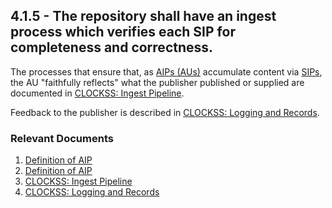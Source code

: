 ## 4.1.5 - The repository shall have an ingest process which verifies each SIP for completeness and correctness.

The processes that ensure that, as [AIPs
(AUs)](Definition_of_AIP "wikilink") accumulate content via
[SIPs](Definition_of_SIP "wikilink"), the AU "faithfully reflects" what
the publisher published or supplied are documented in [CLOCKSS: Ingest
Pipeline](CLOCKSS:_Ingest_Pipeline "wikilink").

Feedback to the publisher is described in [CLOCKSS: Logging and
Records](CLOCKSS:_Logging_and_Records#External_Reports "wikilink").

### Relevant Documents

1.  [Definition of AIP](Definition_of_AIP "wikilink")
2.  [Definition of AIP](Definition_of_AIP "wikilink")
3.  [CLOCKSS: Ingest Pipeline](CLOCKSS:_Ingest_Pipeline "wikilink")
4.  [CLOCKSS: Logging and
    Records](CLOCKSS:_Logging_and_Records "wikilink")